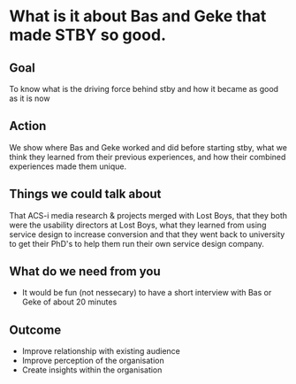 # What is it about Bas and Geke that made STBY so good.

## Goal

To know what is the driving force behind stby and how it became as good as it is now

## Action

We show where Bas and Geke worked and did before starting stby, what we think they learned from their previous experiences, and how their combined experiences made them unique.  

## Things we could talk about

That ACS-i media research & projects merged with Lost Boys, that they both were the usability directors at Lost Boys, what they learned from using service design to increase conversion and that they went back to university to get their PhD's to help them run their own service design company.

## What do we need from you

* It would be fun (not nessecary) to have a short interview with Bas or Geke of about 20 minutes

## Outcome

* Improve relationship with existing audience
* Improve perception of the organisation
* Create insights within the organisation
